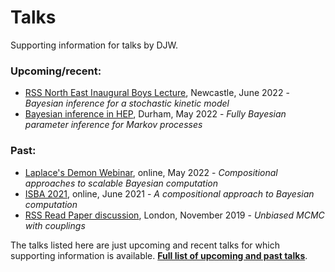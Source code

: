 # Talks

Supporting information for talks by DJW.

### Upcoming/recent:

* [RSS North East Inaugural Boys Lecture](https://github.com/darrenjw/BWK/), Newcastle, June 2022 - *Bayesian inference for a stochastic kinetic model*
* [Bayesian inference in HEP](2022-bayes-hep/Readme.md), Durham, May 2022 - *Fully Bayesian parameter inference for Markov processes*

### Past:

* [Laplace's Demon Webinar](2022-ld/Readme.md), online, May 2022 - *Compositional approaches to scalable Bayesian computation*
* [ISBA 2021](https://github.com/darrenjw/isba2021), online, June 2021 - *A compositional approach to Bayesian computation*
* [RSS Read Paper discussion](https://github.com/darrenjw/unbiased-mcmc), London, November 2019 - *Unbiased MCMC with couplings*

The talks listed here are just upcoming and recent talks for which supporting information is available. **[Full list of upcoming and past talks](https://darrenjw.github.io/work/research/talks/)**.




